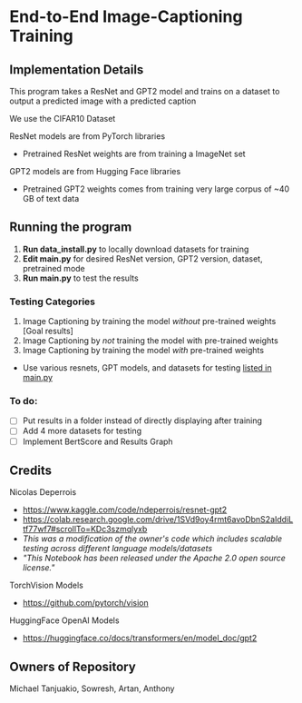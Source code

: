 # End-to-End Image-Captioning Training

## Implementation Details
This program takes a ResNet and GPT2 model and trains on a dataset to output a predicted image with a predicted caption

We use the CIFAR10 Dataset  

ResNet models are from PyTorch libraries  
- Pretrained ResNet weights are from training a ImageNet set

GPT2 models are from Hugging Face libraries  
- Pretrained GPT2 weights comes from training very large corpus of ~40 GB of text data  

## Running the program
1. **Run data_install.py** to locally download datasets for training 
2. **Edit main.py** for desired ResNet version, GPT2 version, dataset, pretrained mode
3. **Run main.py** to test the results

### Testing Categories
1. Image Captioning by training the model *without* pre-trained weights [Goal results]
2. Image Captioning by *not* training the model with pre-trained weights
3. Image Captioning by training the model *with* pre-trained weights
- Use various resnets, GPT models, and datasets for testing <ins> listed in main.py </ins>

### To do:
- [ ] Put results in a folder instead of directly displaying after training
- [ ] Add 4 more datasets for testing
- [ ] Implement BertScore and Results Graph

## Credits
Nicolas Deperrois 
- https://www.kaggle.com/code/ndeperrois/resnet-gpt2
- https://colab.research.google.com/drive/1SVd9oy4rmt6avoDbnS2aIddiLtf77wf7#scrollTo=KDc3szmqlyxb
- _This was a modification of the owner's code which includes scalable testing across different language models/datasets_
- _"This Notebook has been released under the Apache 2.0 open source license."_

TorchVision Models  
- https://github.com/pytorch/vision  

HuggingFace OpenAI Models
- https://huggingface.co/docs/transformers/en/model_doc/gpt2  

## Owners of Repository
Michael Tanjuakio, Sowresh, Artan, Anthony
